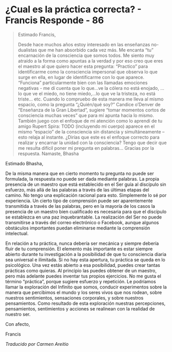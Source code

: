 # ¿Cual es la práctica correcta? - Francis Responde - 86

>Estimado Francis,
>
>Desde hace muchos años estoy interesado en las enseñanzas no-dualistas que me han absorbido cada vez más. Me encanta “tu” encarnación de la consciencia que somos todos. Me siento muy atraído a la forma como apuntas a la verdad y por eso creo que eres el maestro al que quiero hacer esta pregunta: “Practico” para identificarme como la consciencia impersonal que observa lo que surge en ella, en lugar de identificarme con lo que aparece. “Funciona” particularmente bien con las llamadas emociones negativas - me dí cuenta que lo que…ve la cólera no está enojado, …lo que ve el miedo, no tiene miedo,…lo que ve la tristeza, no está triste… etc. Cuando lo compruebo de esta manera me lleva al mismo espacio, como la pregunta “¿Quién/qué soy?” Candice o’Denver de “Enseñanza de la Gran Libertad”, sugiere “tomar momentos cortos de consciencia muchas veces” que para mí apunta hacia lo mismo. También juego con el enfoque de mi atención como lo aprendí de tu amigo Rupert Spira: TODO (incluyendo mi cuerpo) aparece en el mismo “espacio” de la consciencia sin distancia y simultáneamente – esto relaja al instante. ¿Dirías que este es el enfoque correcto para realizar y encarnar la unidad con la consciencia? Tengo que decir que me resulta difícil poner mi pregunta en palabras… Gracias por la respuesta. Namaste, Bhasha

Estimado Bhasha,

De la misma manera que en cierto momento tu pregunta no puede ser formulada, la respuesta no puede ser dada mediante palabras. La propia presencia de un maestro que está establecido en el Ser guía al discípulo sin esfuerzo, más allá de las palabras a través de las últimas etapas del camino. No tengo una explicación racional para esto. Simplemente lo sé por experiencia. Un cierto tipo de comprensión puede ser aparentemente transmitida a través de las palabras, pero en la mayoría de los casos la presencia de un maestro bien cualificado es necesaria para que el discípulo se establezca en una paz inquebrantable. La realización del Ser no puede transmitirse a través del correo electrónico o Facebook, aunque algunos obstáculos importantes puedan eliminarse mediante la comprensión intelectual.

En relación a tu práctica, nunca debería ser mecánica y siempre debería fluir de tu comprensión. El elemento más importante es estar siempre abierto durante tu investigación a la posibilidad de que tu consciencia diaria sea universal e ilimitada. Si no hay esta apertura, tu práctica se queda en lo psicológico. Una vez estás abierto a esa posibilidad, puedes crear tantas prácticas como quieras. Al principio las puedes obtener de un maestro, pero más adelante puedes inventar tus propios ejercicios. No me gusta el término “práctica”, porque sugiere esfuerzo y repetición. Le podríamos llamar la exploración del Infinito que somos, conducir experimentos sobre la manera que percibimos el mundo y los seres vivos que nos rodean, sobre nuestros sentimientos, sensaciones corporales, y sobre nuestros pensamientos. Como resultado de esta exploración nuestras percepciones, pensamientos, sentimientos y acciones se realinean con la realidad de nuestro ser.

Con afecto,

Francis

_Traducido por Carmen Areitio_

